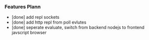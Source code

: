 ### Features Plann
- [done] add repl sockets
- [done] add http repl from poll evlutes
- [done] seperate evaluate, switch from backend nodejs to frontend javscript browser
